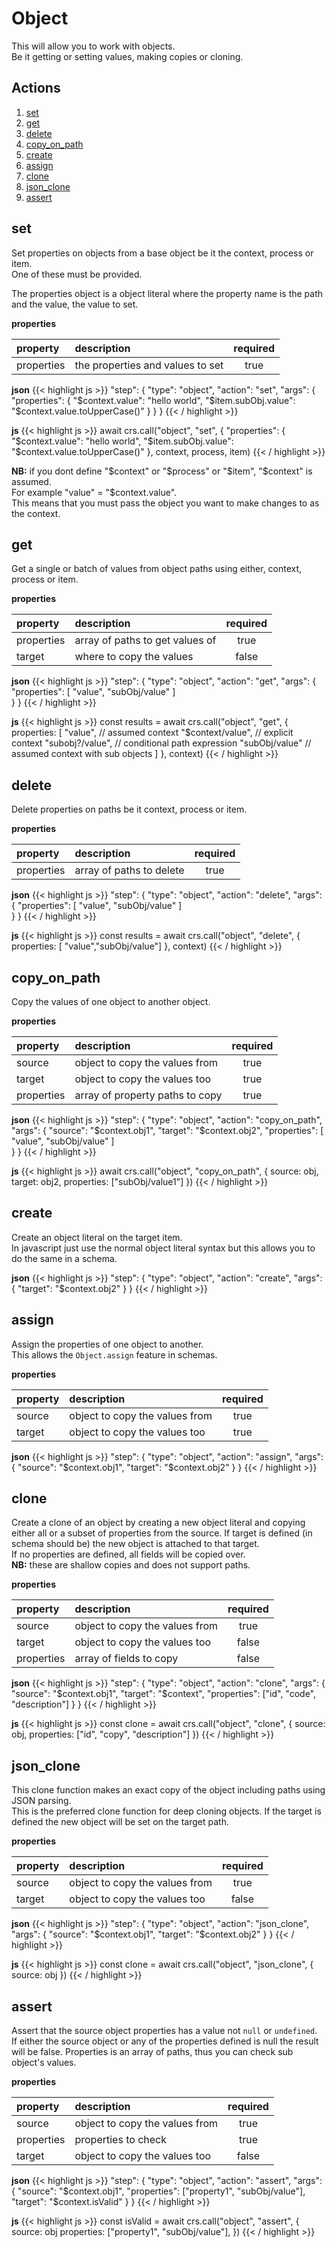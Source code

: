 # Object

This will allow you to work with objects.  
Be it getting or setting values, making copies or cloning.

## Actions

1. [set](#set)
2. [get](#get)
3. [delete](#delete)
4. [copy_on_path](#copy_on_path)
5. [create](#create)
6. [assign](#assign)
7. [clone](#clone)
8. [json_clone](#json_clone)
9. [assert](#assert)

## set

Set properties on objects from a base object be it the context, process or item.  
One of these must be provided.

The properties object is a object literal where the property name is the path and the value, the value to set.

**properties**

| property   | description                      | required |
|:-----------|:---------------------------------|:--------:|
| properties | the properties and values to set |   true   |

**json**
{{< highlight js >}}
"step": {
    "type": "object",
    "action": "set",
    "args": {
        "properties": {
            "$context.value": "hello world",
            "$item.subObj.value": "$context.value.toUpperCase()"
        }
    }
}
{{< / highlight >}}

**js**
{{< highlight js >}}
await crs.call("object", "set", {
    "properties": {
        "$context.value": "hello world",
        "$item.subObj.value": "$context.value.toUpperCase()"
    }, context, process, item)
{{< / highlight >}}

**NB:** if you dont define "$context" or "$process" or "$item", "$context" is assumed.  
For example "value" = "$context.value".  
This means that you must pass the object you want to make changes to as the context.

## get

Get a single or batch of values from object paths using either, context, process or item.

**properties**

| property   | description                     | required |
|:-----------|:--------------------------------|:--------:|
| properties | array of paths to get values of |   true   |
| target     | where to copy the values        |  false   |


**json**
{{< highlight js >}}
"step": {
    "type": "object",
    "action": "get",
    "args": {
        "properties": [
            "value", 
            "subObj/value"
        ]   
    }
}
{{< / highlight >}}

**js**
{{< highlight js >}}
const results = await crs.call("object", "get", {
    properties: [
        "value",           // assumed context
        "$context/value",  // explicit context
        "subobj?/value",   // conditional path expression
        "subObj/value"     // assumed context with sub objects
    ]
}, context)
{{< / highlight >}}

## delete
Delete properties on paths be it context, process or item.

**properties**

| property   | description              | required |
|:-----------|:-------------------------|:--------:|
| properties | array of paths to delete |   true   |


**json**
{{< highlight js >}}
"step": {
    "type": "object",
    "action": "delete",
    "args": {
        "properties": [
            "value",
            "subObj/value"
        ]   
    }
}
{{< / highlight >}}

**js**
{{< highlight js >}}
const results = await crs.call("object", "delete", {
    properties: [ "value","subObj/value"]
}, context)
{{< / highlight >}}

## copy_on_path

Copy the values of one object to another object.

**properties**

| property   | description                     | required |
|:-----------|:--------------------------------|:--------:|
| source     | object to copy the values from  |   true   |
| target     | object to copy the values too   |   true   |
| properties | array of property paths to copy |   true   |

**json**
{{< highlight js >}}
"step": {
    "type": "object",
    "action": "copy_on_path",
    "args": {
        "source": "$context.obj1",
        "target": "$context.obj2",
        "properties": [
            "value",
            "subObj/value"
        ]   
    }
}
{{< / highlight >}}

**js**
{{< highlight js >}}
await crs.call("object", "copy_on_path", {
    source: obj,
    target: obj2,
    properties: ["subObj/value1"]
})
{{< / highlight >}}

## create

Create an object literal on the target item.  
In javascript just use the normal object literal syntax but this allows you to do the same in a schema.

**json**
{{< highlight js >}}
"step": {
    "type": "object",
    "action": "create",
    "args": {
        "target": "$context.obj2"
    }
}
{{< / highlight >}}

## assign

Assign the properties of one object to another.  
This allows the `Object.assign` feature in schemas.

**properties**

| property   | description                     | required |
|:-----------|:--------------------------------|:--------:|
| source     | object to copy the values from  |   true   |
| target     | object to copy the values too   |   true   |

**json**
{{< highlight js >}}
"step": {
    "type": "object",
    "action": "assign",
    "args": {
        "source": "$context.obj1",
        "target": "$context.obj2"
    }
}
{{< / highlight >}}

## clone

Create a clone of an object by creating a new object literal and copying either all or a subset of properties from the source.
If target is defined (in schema should be) the new object is attached to that target.  
If no properties are defined, all fields will be copied over.  
**NB:** these are shallow copies and does not support paths.
 
**properties**

| property   | description                    | required |
|:-----------|:-------------------------------|:--------:|
| source     | object to copy the values from |   true   |
| target     | object to copy the values too  |  false   |
| properties | array of fields to copy        |  false   |

**json**
{{< highlight js >}}
"step": {
    "type": "object",
    "action": "clone",
    "args": {
        "source": "$context.obj1",
        "target": "$context",
        "properties": ["id", "code", "description"]
    }
}
{{< / highlight >}}

**js**
{{< highlight js >}}
const clone = await crs.call("object", "clone", {
    source: obj,
    properties: ["id", "copy", "description"]
})
{{< / highlight >}}

## json_clone

This clone function makes an exact copy of the object including paths using JSON parsing.  
This is the preferred clone function for deep cloning objects.
If the target is defined the new object will be set on the target path.

**properties**

| property   | description                    | required |
|:-----------|:-------------------------------|:--------:|
| source     | object to copy the values from |   true   |
| target     | object to copy the values too  |  false   |

**json**
{{< highlight js >}}
"step": {
    "type": "object",
    "action": "json_clone",
    "args": {
        "source": "$context.obj1",
        "target": "$context.obj2"
    }
}
{{< / highlight >}}

**js**
{{< highlight js >}}
const clone = await crs.call("object", "json_clone", { 
    source: obj
})
{{< / highlight >}}

## assert

Assert that the source object properties has a value not `null` or `undefined`.  
If either the source object or any of the properties defined is null the result will be false.
Properties is an array of paths, thus you can check sub object's values.

**properties**

| property   | description                    | required |
|:-----------|:-------------------------------|:--------:|
| source     | object to copy the values from |   true   |
| properties | properties to check            |   true   |
| target     | object to copy the values too  |  false   |

**json**
{{< highlight js >}}
"step": {
    "type": "object",
    "action": "assert",
    "args": {
        "source": "$context.obj1",
        "properties": ["property1", "subObj/value"],
        "target": "$context.isValid"
    }
}
{{< / highlight >}}

**js**
{{< highlight js >}}
const isValid = await crs.call("object", "assert", {
    source: obj
    properties: ["property1", "subObj/value"],
})
{{< / highlight >}}